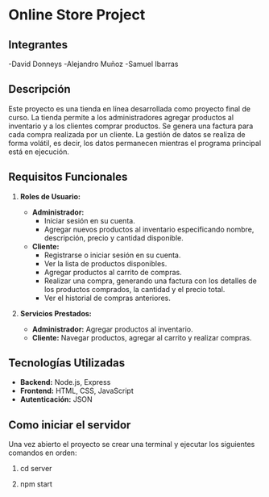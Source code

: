 # Online Store Project

## Integrantes
-David Donneys
-Alejandro Muñoz
-Samuel Ibarras

## Descripción

Este proyecto es una tienda en línea desarrollada como proyecto final de curso. La tienda permite a los administradores agregar productos al inventario y a los clientes comprar productos. Se genera una factura para cada compra realizada por un cliente. La gestión de datos se realiza de forma volátil, es decir, los datos permanecen mientras el programa principal está en ejecución.

## Requisitos Funcionales

1. **Roles de Usuario:**
   - **Administrador:**
     - Iniciar sesión en su cuenta.
     - Agregar nuevos productos al inventario especificando nombre, descripción, precio y cantidad disponible.
   - **Cliente:**
     - Registrarse o iniciar sesión en su cuenta.
     - Ver la lista de productos disponibles.
     - Agregar productos al carrito de compras.
     - Realizar una compra, generando una factura con los detalles de los productos comprados, la cantidad y el precio total.
     - Ver el historial de compras anteriores.

2. **Servicios Prestados:**
   - **Administrador:** Agregar productos al inventario.
   - **Cliente:** Navegar productos, agregar al carrito y realizar compras.

## Tecnologías Utilizadas

- **Backend:** Node.js, Express
- **Frontend:** HTML, CSS, JavaScript
- **Autenticación:** JSON 

## Como iniciar el servidor

Una vez abierto el proyecto se crear una terminal y ejecutar los siguientes comandos en orden:
1. cd server

2. npm start